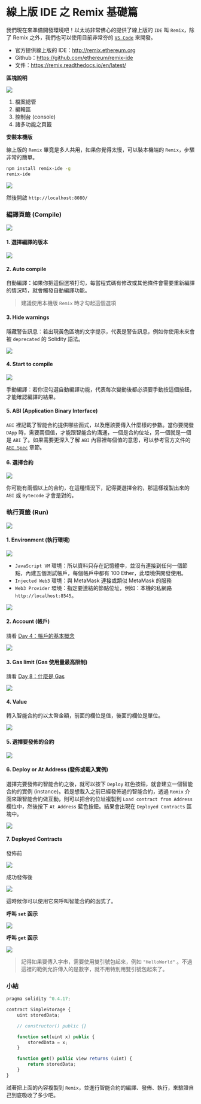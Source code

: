 # 線上版 IDE 之 Remix 基礎篇

我們現在來準備開發環境吧！以太坊非常佛心的提供了線上版的 `IDE` 叫 `Remix`，除了 Remix 之外，我們也可以使用目前非常夯的 [`VS Code`](https://code.visualstudio.com/download) 來開發。

* 官方提供線上版的 IDE：<http://remix.ethereum.org>
* Github：<https://github.com/ethereum/remix-ide>
* 文件：<https://remix.readthedocs.io/en/latest/>

**區塊說明**

![](assets/09_remix.png)

1. 檔案總管
2. 編輯區
3. 控制台 (console)
4. 諸多功能之頁籤

**安裝本機版**

線上版的 `Remix` 畢竟是多人共用，如果你覺得太慢，可以裝本機端的 `Remix`，步驟非常的簡單。

```sh
npm install remix-ide -g
remix-ide
```

![](assets/09_remix_start.png)

然後開啟 `http://localhost:8080/`

### 編譯頁籤 (Compile)

![](assets/09_remix_compile_tab.png)

#### 1. 選擇編譯的版本

![](assets/09_choose_version.png)

#### 2. Auto compile

自動編譯：如果你把這個選項打勾，每當程式碼有修改或其他條件會需要重新編譯的情況時，就會觸發自動編譯功能。

> 建議使用本機版 `Remix` 時才勾起這個選項

#### 3. Hide warnings

隱藏警告訊息：若出現黃色區塊的文字提示，代表是警告訊息，例如你使用未來會被 `deprecated` 的 Solidity 語法。

![](assets/09_warnings.png)

#### 4. Start to compile

![](assets/09_start_to_compile.png)

手動編譯：若你沒勾選自動編譯功能，代表每次變動後都必須要手動按這個按鈕，才能確認編譯的結果。

#### 5. ABI (Application Binary Interface)

`ABI` 裡記載了智能合約提供哪些函式，以及應該要傳入什麼樣的參數。當你要開發 `DApp` 時，需要兩個值，才能跟智能合約溝通，一個是合約位址，另一個就是一個是 `ABI` 了。如果需要更深入了解 `ABI` 內容裡每個值的意思，可以參考官方文件的 [`ABI Spec`](https://solidity.readthedocs.io/en/develop/abi-spec.html) 章節。

#### 6. 選擇合約

![](assets/09_choose_contract.png)

你可能有兩個以上的合約，在這種情況下，記得要選擇合約，那這樣複製出來的 `ABI` 或 `Bytecode` 才會是對的。

### 執行頁籤 (Run)

![](assets/09_remix_run_tab.png)

#### 1. Environment (執行環境)

![](assets/09_environment.png)

* `JavaScript VM` 環境：所以資料只存在記憶體中，並沒有連接到任何一個節點，內建五個測試帳戶，每個帳戶中都有 100 Ether，此環境供開發使用。
* `Injected Web3` 環境：與 MetaMask 連接或類似 MetaMask 的服務
* `Web3 Provider` 環境：指定要連結的節點位址，例如：本機的私網路 `http://localhost:8545`。

![](assets/09_web3_provider.png)

#### 2. Account (帳戶)

請看 [Day 4：帳戶的基本概念](04_account.md)

![](assets/09_account.png)

#### 3. Gas limit (Gas 使用量最高限制)

請看 [Day 8：什麼是 Gas](08_gas.md)

![](assets/09_gas_limit.png)

#### 4. Value

轉入智能合約的以太幣金額，前面的欄位是值，後面的欄位是單位。

![](assets/09_value.png)

#### 5. 選擇要發佈的合約

![](assets/09_choose_deploy_contract.png)

#### 6. Deploy or At Address (發佈或載入實例)

選擇完要發佈的智能合約之後，就可以按下 `Deploy` 紅色按鈕，就會建立一個智能合約的實例 (instance)。若是想載入之前已經發佈過的智能合約，透過 `Remix` 介面來跟智能合約做互動，則可以把合約位址複製到 `Load contract from Address` 欄位中，然後按下 `At Address` 藍色按鈕。結果會出現在 `Deployed Contracts` 區塊中。

![](assets/09_deploy.png)

#### 7. Deployed Contracts

發佈前

![](assets/09_deployed_contracts1.png)

成功發佈後

![](assets/09_deployed_contracts2.png)

這時候你可以使用它來呼叫智能合約的函式了。

**呼叫 `set` 函示**

![](assets/09_set.png)

**呼叫 `get` 函示**

![](assets/09_get.png)

> 記得如果要傳入字串，需要使用雙引號包起來，例如 `"HelloWorld"` 。不過這裡的範例允許傳入的是數字，就不用特別用雙引號包起來了。

### 小結

```js
pragma solidity ^0.4.17;

contract SimpleStorage {
    uint storedData;

    // constructor() public {}

    function set(uint x) public {
        storedData = x;
    }

    function get() public view returns (uint) {
        return storedData;
    }
}
```

試著把上面的內容複製到 `Remix`，並進行智能合約的編譯、發佈、執行，來驗證自己到底吸收了多少吧。